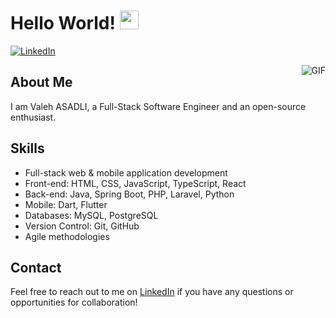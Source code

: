 # Hello World! <img src="https://raw.githubusercontent.com/iampavangandhi/iampavangandhi/master/gifs/Hi.gif" width="30px">

[![LinkedIn](https://img.shields.io/badge/-Valeh%20ASADLI-blue?style=flat-square&logo=linkedin&logoColor=white&link=https://www.linkedin.com/in/valehasad/)](https://www.linkedin.com/in/valehasad/)

<img align="right" alt="GIF" src="https://media.giphy.com/media/13HgwGsXF0aiGY/giphy.gif" />

## About Me
I am Valeh ASADLI, a Full-Stack Software Engineer and an open-source enthusiast.

## Skills
- Full-stack web & mobile application development
- Front-end: HTML, CSS, JavaScript, TypeScript, React
- Back-end: Java, Spring Boot, PHP, Laravel, Python
- Mobile: Dart, Flutter
- Databases: MySQL, PostgreSQL
- Version Control: Git, GitHub
- Agile methodologies

## Contact
Feel free to reach out to me on [LinkedIn](https://www.linkedin.com/in/valehasad/) if you have any questions or opportunities for collaboration!

